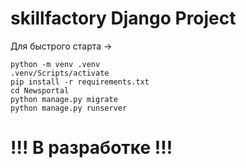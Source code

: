 # skillfactory Django Project

Для быстрого старта ->

```
python -m venv .venv
.venv/Scripts/activate
pip install -r requirements.txt
cd Newsportal
python manage.py migrate
python manage.py runserver
```

# !!! В разработке !!!

